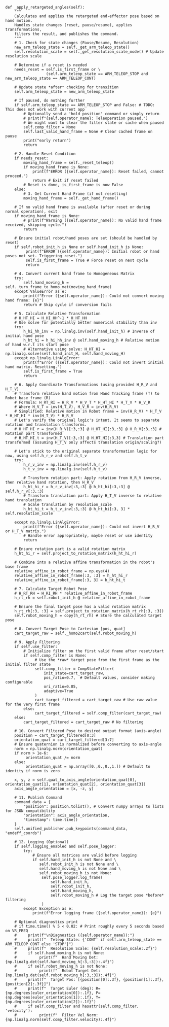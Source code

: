     def _apply_retargeted_angles(self):
        """
        Calculates and applies the retargeted end-effector pose based on hand motion.
        Handles state changes (reset, pause/resume), applies transformations,
        filters the result, and publishes the command.
        """
        # 1. Check for state changes (Pause/Resume, Resolution)
        new_arm_teleop_state = self._get_arm_teleop_state()
        self.resolution_scale = self._get_resolution_scale_mode() # Update resolution scale

        # Determine if a reset is needed
        needs_reset = self.is_first_frame or \
                      (self.arm_teleop_state == ARM_TELEOP_STOP and new_arm_teleop_state == ARM_TELEOP_CONT)

        # Update state *after* checking for transition
        self.arm_teleop_state = new_arm_teleop_state

        # If paused, do nothing further
        if self.arm_teleop_state == ARM_TELEOP_STOP and False: # TODO: This does not work with current app
            # Optionally send a 'hold position' command or simply return
            # print(f"{self.operator_name}: Teleoperation paused.")
            # We might want to clear the filter state or cache when paused
            self.comp_filter = None
            self.last_valid_hand_frame = None # Clear cached frame on pause
            print("early return")
            return

        # 2. Handle Reset Condition
        if needs_reset:
            moving_hand_frame = self._reset_teleop()
            if moving_hand_frame is None:
                print(f"ERROR ({self.operator_name}): Reset failed, cannot proceed.")
                return # Exit if reset failed
            # Reset is done, is_first_frame is now False
        else:
            # 3. Get Current Hand Frame (if not resetting)
            moving_hand_frame = self._get_hand_frame()

        # If no valid hand frame is available (after reset or during normal operation), exit
        if moving_hand_frame is None:
            # print(f"Warning ({self.operator_name}): No valid hand frame received, skipping cycle.")
            return

        # Ensure initial robot/hand poses are set (should be handled by reset)
        if self.robot_init_h is None or self.hand_init_h is None:
             print(f"ERROR ({self.operator_name}): Initial robot or hand poses not set. Triggering reset.")
             self.is_first_frame = True # Force reset on next cycle
             return

        # 4. Convert current hand frame to Homogeneous Matrix
        try:
            self.hand_moving_h = self._turn_frame_to_homo_mat(moving_hand_frame)
        except ValueError as e:
            print(f"Error ({self.operator_name}): Could not convert moving hand frame: {e}")
            return # Skip cycle if conversion fails

        # 5. Calculate Relative Transformation
        # H_HT_HI = H_HI_HH^-1 * H_HT_HH
        # Use solve for potentially better numerical stability than inv
        try:
            h_hi_hh_inv = np.linalg.inv(self.hand_init_h) # Inverse of initial hand pose
            h_ht_hi = h_hi_hh_inv @ self.hand_moving_h # Relative motion of hand w.r.t its start pose
            # Alternative using solve: H_HT_HI = np.linalg.solve(self.hand_init_H, self.hand_moving_H)
        except np.linalg.LinAlgError:
            print(f"Error ({self.operator_name}): Could not invert initial hand matrix. Resetting.")
            self.is_first_frame = True
            return

        # 6. Apply Coordinate Transformations (using provided H_R_V and H_T_V)
        # Transform relative hand motion from Hand Tracking frame (T) to Robot base frame (R)
        # Formula: H_RT_RI = H_R_V * H_V_T * H_HT_HI * H_T_V * H_V_R
        # Where H_V_T = inv(H_T_V), H_V_R = inv(H_R_V)
        # Simplified: Relative motion in Robot frame = inv(H_R_V) * H_T_V * H_HT_HI * inv(H_T_V) * H_R_V
        # Let's verify the original logic's intent. It seems to separate rotation and translation transforms.
        # H_HT_HI_r = inv(H_R_V)[:3,:3] @ H_HT_HI[:3,:3] @ H_R_V[:3,:3] # Rotation part transformed
        # H_HT_HI_t = inv(H_T_V)[:3,:3] @ H_HT_HI[:3,3] # Translation part transformed (assuming H_T_V only affects translation origin/scaling?)

        # Let's stick to the original separate transformation logic for now, using self.h_r_v and self.h_t_v
        try:
            h_r_v_inv = np.linalg.inv(self.h_r_v)
            h_t_v_inv = np.linalg.inv(self.h_t_v)

            # Transform rotation part: Apply rotation from H_R_V inverse, then relative hand rotation, then H_R_V
            h_ht_hi_r = h_r_v_inv[:3,:3] @ h_ht_hi[:3,:3] @ self.h_r_v[:3,:3]
            # Transform translation part: Apply H_T_V inverse to relative hand translation
            # Scale translation by resolution_scale
            h_ht_hi_t = h_t_v_inv[:3,:3] @ h_ht_hi[:3, 3] * self.resolution_scale

        except np.linalg.LinAlgError:
            print(f"Error ({self.operator_name}): Could not invert H_R_V or H_T_V matrix.")
            # Handle error appropriately, maybe reset or use identity
            return

        # Ensure rotation part is a valid rotation matrix
        h_ht_hi_r = self.project_to_rotation_matrix(h_ht_hi_r)

        # Combine into a relative affine transformation in the robot's base frame
        relative_affine_in_robot_frame = np.eye(4)
        relative_affine_in_robot_frame[:3, :3] = h_ht_hi_r
        relative_affine_in_robot_frame[:3, 3] = h_ht_hi_t

        # 7. Calculate Target Robot Pose
        # H_RT_RH = H_RI_RH * relative_affine_in_robot_frame
        h_rt_rh = self.robot_init_h @ relative_affine_in_robot_frame

        # Ensure the final target pose has a valid rotation matrix
        h_rt_rh[:3, :3] = self.project_to_rotation_matrix(h_rt_rh[:3, :3])
        self.robot_moving_h = copy(h_rt_rh) # Store the calculated target pose

        # 8. Convert Target Pose to Cartesian [pos, quat]
        cart_target_raw = self._homo2cart(self.robot_moving_h)

        # 9. Apply Filtering
        if self.use_filter:
            # Initialize filter on the first valid frame after reset/start
            if self.comp_filter is None:
                 # Use the *raw* target pose from the first frame as the initial filter state
                 self.comp_filter = CompStateFilter(
                     init_state=cart_target_raw,
                     pos_ratio=0.7,  # Default values, consider making configurable
                     ori_ratio=0.85,
                     adaptive=True
                 )
                 cart_target_filtered = cart_target_raw # Use raw value for the very first frame
            else:
                 cart_target_filtered = self.comp_filter(cart_target_raw)
        else:
            cart_target_filtered = cart_target_raw # No filtering

        # 10. Convert Filtered Pose to desired output format (axis-angle)
        position = cart_target_filtered[0:3]
        orientation_quat = cart_target_filtered[3:7]
        # Ensure quaternion is normalized before converting to axis-angle
        norm = np.linalg.norm(orientation_quat)
        if norm > 1e-6:
             orientation_quat /= norm
        else:
             orientation_quat = np.array([0.,0.,0.,1.]) # Default to identity if norm is zero

        x, y, z = self.quat_to_axis_angle(orientation_quat[0], orientation_quat[1], orientation_quat[2], orientation_quat[3])
        axis_angle_orientation = [x, -z, y]

        # 11. Publish Command
        command_data = {
            "position": position.tolist(), # Convert numpy arrays to lists for JSON compatibility
            "orientation": axis_angle_orientation,
            "timestamp": time.time()
        }
        self.unified_publisher.pub_keypoints(command_data, "endeff_coords")

        # 12. Logging (Optional)
        if self.logging_enabled and self.pose_logger:
            try:
                # Ensure all matrices are valid before logging
                if self.hand_init_h is not None and \
                   self.robot_init_h is not None and \
                   self.hand_moving_h is not None and \
                   self.robot_moving_h is not None:
                    self.pose_logger.log_frame(
                        self.hand_init_h,
                        self.robot_init_h,
                        self.hand_moving_h,
                        self.robot_moving_h # Log the target pose *before* filtering
                    )
            except Exception as e:
                print(f"Error logging frame ({self.operator_name}): {e}")

        # Optional diagnostics print
        # if time.time() % 5 < 0.02: # Print roughly every 5 seconds based on VR_FREQ
        #     print(f"\nDiagnostics ({self.operator_name}):")
        #     print(f"  Teleop State: {'CONT' if self.arm_teleop_state == ARM_TELEOP_CONT else 'STOP'}")
        #     print(f"  Resolution Scale: {self.resolution_scale:.2f}")
        #     if self.hand_moving_h is not None:
        #          print(f"  Hand Moving Det: {np.linalg.det(self.hand_moving_h[:3,:3]):.4f}")
        #     if self.robot_moving_h is not None:
        #          print(f"  Robot Target Det: {np.linalg.det(self.robot_moving_h[:3,:3]):.4f}")
        #     print(f"  Target Pos: [{position[0]:.3f}, {position[1]:.3f}, {position[2]:.3f}]")
        #     print(f"  Target Euler (deg): R={np.degrees(euler_orientation[0]):.1f}, P={np.degrees(euler_orientation[1]):.1f}, Y={np.degrees(euler_orientation[2]):.1f}")
        #     if self.comp_filter and hasattr(self.comp_filter, 'velocity'):
        #          print(f"  Filter Vel Norm: {np.linalg.norm(self.comp_filter.velocity):.4f}")
